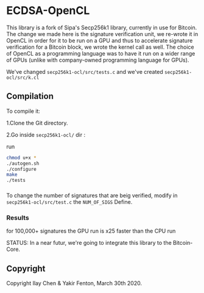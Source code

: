 # ECDSA-OpenCL

This library is a fork of Sipa's Secp256k1 library, currently in use for Bitcoin.
The change we made here is the signature verification unit, we re-wrote it in OpenCL in order for it to be run on a GPU and thus to accelerate signature verification for a Bitcoin block, we wrote the kernel call as well.
The choice of OpenCL as a programming language was to have it run on a wider range of GPUs (unlike with company-owned programming language for GPUs).

We've  changed `secp256k1-ocl/src/tests.c` and we've created `secp256k1-ocl/src/k.cl` 


## Compilation
To compile it:

1.Clone the Git directory.


2.Go inside `secp256k1-ocl/` dir :

run

``` sh
chmod u+x *
./autogen.sh 
./configure
make
./tests
```

### 
To change the number of signatures that are beig verified, modify in `secp256k1-ocl/src/test.c` the `NUM_OF_SIGS` Define.

### Results
for 100,000+ signatures the GPU run is x25 faster than the CPU run

STATUS: In a near futur, we're going to integrate this library to the Bitcoin-Core.

## Copyright
Copyright Ilay Chen & Yakir Fenton, March 30th 2020.
